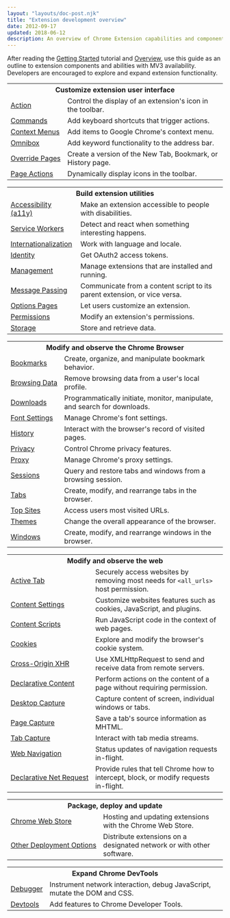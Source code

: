 ```yaml
---
layout: "layouts/doc-post.njk"
title: "Extension development overview"
date: 2012-09-17
updated: 2018-06-12
description: An overview of Chrome Extension capabilities and components.
---
```


After reading the [Getting Started][1] tutorial and [Overview][2], use this guide as an outline to
extension components and abilities with MV3 availability. Developers are encouraged to explore and expand extension
functionality.

<table class="width-full">
  <tbody>
    <tr>
      <th colspan="2"><strong>Customize extension user interface</strong></th>
    </tr>
    <tr>
      <td><a href="/docs/extensions/reference/action">Action</a></td>
      <td>Control the display of an extension's icon in the toolbar.</td>
    </tr>
    <tr>
      <td><a href="/docs/extensions/reference/commands">Commands</a></td>
      <td>Add keyboard shortcuts that trigger actions.</td>
    </tr>
    <tr>
      <td><a href="/docs/extensions/reference/contextMenus">Context&nbsp;Menus</a></td>
      <td>Add items to Google Chrome's context menu.</td>
    </tr>
    <tr>
      <td><a href="/docs/extensions/reference/omnibox">Omnibox</a></td>
      <td>Add keyword functionality to the address bar.</td>
    </tr>
    <tr>
      <td><a href="/docs/extensions/mv3/override">Override&nbsp;Pages</a></td>
      <td>Create a version of the New Tab, Bookmark, or History page.</td>
    </tr>
    <tr>
      <td><a href="/docs/extensions/reference/pageAction">Page&nbsp;Actions</a></td>
      <td>Dynamically display icons in the toolbar.</td>
    </tr>
  </tbody>
</table>

<table class="width-full">
  <tbody>
    <tr>
      <th colspan="2"><strong>Build extension utilities</strong></th>
    </tr>
    <tr>
      <td><a href="/docs/extensions/mv3/a11y">Accessibility (a11y)</a></td>
      <td>Make an extension accessible to people with disabilities.</td>
    </tr>
    <tr>
      <td><a href="/docs/extensions/mv3/migrating_to_service_workers">Service Workers</a></td>
      <td>Detect and react when something interesting happens.</td>
    </tr>
    <tr>
      <td><a href="/docs/extensions/reference/i18n">Internationalization</a></td>
      <td>Work with language and locale.</td>
    </tr>
    <tr>
      <td><a href="/docs/extensions/reference/identity">Identity</a></td>
      <td>Get OAuth2 access tokens.</td>
    </tr>
    <tr>
      <td><a href="/docs/extensions/reference/management">Management</a></td>
      <td>Manage extensions that are installed and running.</td>
    </tr>
    <tr>
      <td><a href="/docs/extensions/mv3/messaging">Message&nbsp;Passing</a></td>
      <td>Communicate from a content script to its parent extension, or vice versa.</td>
    </tr>
    <tr>
      <td><a href="/docs/extensions/mv3/options">Options&nbsp;Pages</a></td>
      <td>Let users customize an extension.</td>
    </tr>
    <tr>
      <td><a href="/docs/extensions/reference/permissions">Permissions</a></td>
      <td>Modify an extension's permissions.</td>
    </tr>
    <tr>
      <td><a href="/docs/extensions/reference/storage">Storage</a></td>
      <td>Store and retrieve data.</td>
    </tr>
  </tbody>
</table>

<table class="width-full">
  <tbody>
    <tr>
      <th colspan="2"><strong>Modify and observe the Chrome Browser</strong></th>
    </tr>
    <tr>
      <td><a href="/docs/extensions/reference/bookmarks">Bookmarks</a></td>
      <td>Create, organize, and manipulate bookmark behavior.</td>
    </tr>
    <tr>
      <td><a href="/docs/extensions/reference/browsingData">Browsing&nbsp;Data</a></td>
      <td>Remove browsing data from a user's local profile.</td>
    </tr>
    <tr>
      <td><a href="/docs/extensions/reference/downloads">Downloads</a></td>
      <td>Programmatically initiate, monitor, manipulate, and search for downloads.</td>
    </tr>
    <tr>
      <td><a href="/docs/extensions/reference/fontSettings">Font&nbsp;Settings</a></td>
      <td>Manage Chrome's font settings.</td>
    </tr>
    <tr>
      <td><a href="/docs/extensions/reference/history">History</a></td>
      <td>Interact with the browser's record of visited pages.</td>
    </tr>
    <tr>
      <td><a href="/docs/extensions/reference/privacy">Privacy</a></td>
      <td>Control Chrome privacy features.</td>
    </tr>
    <tr>
      <td><a href="/docs/extensions/reference/proxy">Proxy</a></td>
      <td>Manage Chrome's proxy settings.</td>
    </tr>
    <tr>
      <td><a href="/docs/extensions/reference/sessions">Sessions</a></td>
      <td>Query and restore tabs and windows from a browsing session.</td>
    </tr>
    <tr>
      <td><a href="/docs/extensions/reference/tabs">Tabs</a></td>
      <td>Create, modify, and rearrange tabs in the browser.</td>
    </tr>
    <tr>
      <td><a href="/docs/extensions/reference/topSites">Top&nbsp;Sites</a></td>
      <td>Access users most visited URLs.</td>
    </tr>
    <tr>
      <td><a href="/docs/extensions/mv3/themes">Themes</a></td>
      <td>Change the overall appearance of the browser.</td>
    </tr>
    <tr>
      <td><a href="/docs/extensions/reference/windows">Windows</a></td>
      <td>Create, modify, and rearrange windows in the browser.</td>
    </tr>
  </tbody>
</table>

<table class="width-full">
  <tbody>
    <tr>
      <th colspan="2"><strong>Modify and observe the web</strong></th>
    </tr>
    <tr>
      <td><a href="/docs/extensions/mv3/manifest/activeTab">Active&nbsp;Tab</a></td>
      <td>Securely access websites by removing most needs for <code>&lt;all_urls&gt;</code> host permission.</td>
    </tr>
    <tr>
      <td><a href="/docs/extensions/reference/contentSettings">Content&nbsp;Settings</a></td>
      <td>Customize websites features such as cookies, JavaScript, and plugins.</td>
    </tr>
    <tr>
      <td><a href="/docs/extensions/mv3/content_scripts">Content&nbsp;Scripts</a></td>
      <td>Run JavaScript code in the context of web pages.</td>
    </tr>
    <tr>
      <td><a href="/docs/extensions/reference/cookies">Cookies</a></td>
      <td>Explore and modify the browser's cookie system.</td>
    </tr>
    <tr>
      <td><a href="/docs/extensions/mv3/xhr">Cross-Origin&nbsp;XHR</a></td>
      <td>Use XMLHttpRequest to send and receive data from remote servers.</td>
    </tr>
    <tr>
      <td><a href="/docs/extensions/reference/declarativeContent">Declarative&nbsp;Content</a></td>
      <td>Perform actions on the content of a page without requiring permission.</td>
    </tr>
    <tr>
      <td><a href="/docs/extensions/reference/desktopCapture">Desktop&nbsp;Capture</a></td>
      <td>Capture content of screen, individual windows or tabs.</td>
    </tr>
    <tr>
      <td><a href="/docs/extensions/reference/pageCapture">Page&nbsp;Capture</a></td>
      <td>Save a tab's source information as MHTML.</td>
    </tr>
    <tr>
      <td><a href="/docs/extensions/reference/tabCapture">Tab&nbsp;Capture</a></td>
      <td>Interact with tab media streams.</td>
    </tr>
    <tr>
      <td><a href="/docs/extensions/reference/webNavigation">Web&nbsp;Navigation</a></td>
      <td>Status updates of navigation requests in-flight.</td>
    </tr>
    <tr>
      <td><a href="/docs/extensions/reference/declarativeNetRequest">Declarative&nbsp;Net&nbsp;Request</a></td>
      <td>Provide rules that tell Chrome how to intercept, block, or modify requests in-flight.</td>
    </tr>
  </tbody>
</table>

<table class="width-full">
  <tbody>
    <tr>
      <th colspan="2"><strong>Package, deploy and update</strong></th>
    </tr>
    <tr>
      <td><a href="/docs/extensions/mv3/hosting">Chrome Web Store</a></td>
      <td>Hosting and updating extensions with the Chrome Web Store.</td>
    </tr>
    <tr>
      <td><a href="/docs/extensions/mv3/external_extensions">Other&nbsp;Deployment&nbsp;Options</a></td>
      <td>Distribute extensions on a designated network or with other software.</td>
    </tr>
  </tbody>
</table>

<table class="width-full">
  <tbody>
    <tr>
      <th colspan="2"><strong>Expand Chrome DevTools</strong></th>
    </tr>
    <tr>
      <td><a href="/docs/extensions/reference/debugger">Debugger</a></td>
      <td>Instrument network interaction, debug JavaScript, mutate the DOM and CSS.</td>
    </tr>
    <tr>
      <td><a href="/docs/extensions/mv3/devtools">Devtools</a></td>
      <td>Add features to Chrome Developer Tools.</td>
    </tr>
  </tbody>
</table>

[1]: /docs/extensions/mv3/getstarted
[2]: /docs/extensions/mv3/overview

